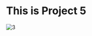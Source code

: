 # This is Project 5

![3](https://user-images.githubusercontent.com/30186772/60897151-4047e080-a270-11e9-91b8-b5eb822db023.PNG)
